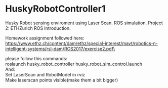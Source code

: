 # HuskyRobotController1
Husky Robot sensing enviroment using Laser Scan. ROS simulation. Project 2: ETHZurich ROS Introduction.

Homework assignment followed here:\
	https://www.ethz.ch/content/dam/ethz/special-interest/mavt/robotics-n-intelligent-systems/rsl-dam/ROS2017/exercise2.pdf\

please follow this commands:\
	roslaunch husky_robot_controller husky_robot_sim_control.launch\
And:\
	Set LaserScan and RobotModel in rviz\
	Make laserscan points visible(make them a bit bigger)

